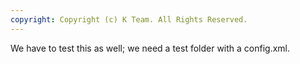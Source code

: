 ```yaml
---
copyright: Copyright (c) K Team. All Rights Reserved.
---
```


We have to test this as well; we need a test folder with a config.xml.
